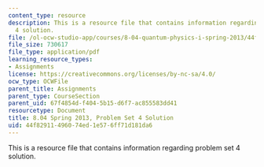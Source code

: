 ```yaml
---
content_type: resource
description: This is a resource file that contains information regarding problem set
  4 solution.
file: /ol-ocw-studio-app/courses/8-04-quantum-physics-i-spring-2013/44f82911496074ed1e576ff71d181da6_MIT8_04S13_ps4_sol.pdf
file_size: 730617
file_type: application/pdf
learning_resource_types:
- Assignments
license: https://creativecommons.org/licenses/by-nc-sa/4.0/
ocw_type: OCWFile
parent_title: Assignments
parent_type: CourseSection
parent_uid: 67f4854d-f404-5b15-d6f7-ac855583dd41
resourcetype: Document
title: 8.04 Spring 2013, Problem Set 4 Solution
uid: 44f82911-4960-74ed-1e57-6ff71d181da6
---
```

This is a resource file that contains information regarding problem set 4 solution.